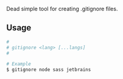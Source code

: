 Dead simple tool for creating .gitignore files.


## Usage
```bash
#
# gitignore <lang> [...langs]
#

# Example
$ gitignore node sass jetbrains
```
